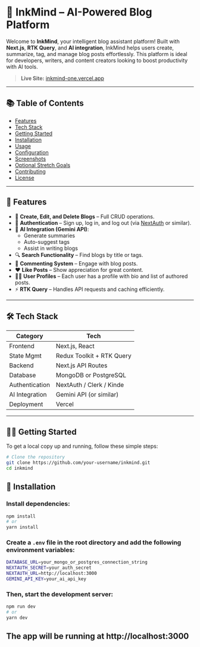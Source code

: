 # 🧠 InkMind – AI-Powered Blog Platform

Welcome to **InkMind**, your intelligent blog assistant platform! Built with **Next.js**, **RTK Query**, and **AI integration**, InkMind helps users create, summarize, tag, and manage blog posts effortlessly. This platform is ideal for developers, writers, and content creators looking to boost productivity with AI tools.

> **Live Site:** [inkmind-one.vercel.app](https://inkmind-one.vercel.app)

---

## 📚 Table of Contents

- [Features](#features)
- [Tech Stack](#tech-stack)
- [Getting Started](#getting-started)
- [Installation](#installation)
- [Usage](#usage)
- [Configuration](#configuration)
- [Screenshots](#screenshots)
- [Optional Stretch Goals](#optional-stretch-goals)
- [Contributing](#contributing)
- [License](#license)

---

## 🚀 Features

- 📝 **Create, Edit, and Delete Blogs** – Full CRUD operations.
- 🔐 **Authentication** – Sign up, log in, and log out (via [NextAuth](https://next-auth.js.org/) or similar).
- 🤖 **AI Integration (Gemini API)**:
  - Generate summaries
  - Auto-suggest tags
  - Assist in writing blogs
- 🔍 **Search Functionality** – Find blogs by title or tags.
- 💬 **Commenting System** – Engage with blog posts.
- ❤️ **Like Posts** – Show appreciation for great content.
- 🙋‍♂️ **User Profiles** – Each user has a profile with bio and list of authored posts.
- ⚡ **RTK Query** – Handles API requests and caching efficiently.

---

## 🛠 Tech Stack

| Category       | Tech                     |
|----------------|--------------------------|
| Frontend       | Next.js, React           |
| State Mgmt     | Redux Toolkit + RTK Query|
| Backend        | Next.js API Routes       |
| Database       | MongoDB or PostgreSQL    |
| Authentication | NextAuth / Clerk / Kinde |
| AI Integration | Gemini API (or similar)  |
| Deployment     | Vercel                   |

---

## 🧑‍💻 Getting Started

To get a local copy up and running, follow these simple steps:

```bash
# Clone the repository
git clone https://github.com/your-username/inkmind.git
cd inkmind
```
## 🧩 Installation

### Install dependencies:

```bash
npm install
# or
yarn install
```
### Create a `.env` file in the root directory and add the following environment variables:

```bash
DATABASE_URL=your_mongo_or_postgres_connection_string
NEXTAUTH_SECRET=your_auth_secret
NEXTAUTH_URL=http://localhost:3000
GEMINI_API_KEY=your_ai_api_key
```
### Then, start the development server:

```bash
npm run dev
# or
yarn dev
```

## The app will be running at http://localhost:3000



